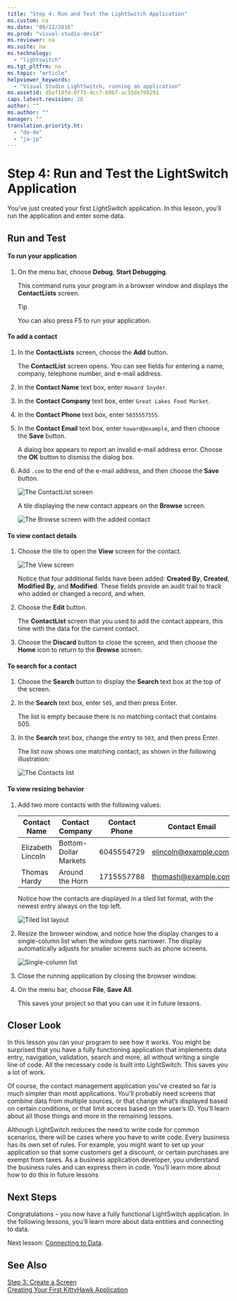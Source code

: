 ```yaml
---
title: "Step 4: Run and Test the LightSwitch Application"
ms.custom: na
ms.date: "09/22/2016"
ms.prod: "visual-studio-dev14"
ms.reviewer: na
ms.suite: na
ms.technology: 
  - "lightswitch"
ms.tgt_pltfrm: na
ms.topic: "article"
helpviewer_keywords: 
  - "Visual Studio LightSwitch, running an application"
ms.assetid: d5af18fd-0f73-4cc7-b9b7-ac35de790291
caps.latest.revision: 28
author: ""
ms.author: ""
manager: ""
translation.priority.ht: 
  - "de-de"
  - "ja-jp"
---
```

# Step 4: Run and Test the LightSwitch Application
You’ve just created your first LightSwitch application. In this lesson, you’ll run the application and enter some data.  
  
## Run and Test  
  
#### To run your application  
  
1.  On the menu bar, choose **Debug**, **Start Debugging**.  
  
     This command runs your program in a browser window and displays the **ContactLists** screen.  
  
    > [!TIP]
    >  You can also press F5 to run your application.  
  
#### To add a contact  
  
1.  In the **ContactLists** screen, choose the **Add** button.  
  
     The **ContactList** screen opens. You can see fields for entering a name, company, telephone number, and e-mail address.  
  
2.  In the **Contact Name** text box, enter `Howard Snyder`.  
  
3.  In the **Contact Company** text box, enter `Great Lakes Food Market`.  
  
4.  In the **Contact Phone** text box, enter `5035557555`.  
  
5.  In the **Contact Email** text box, enter `howard@example`, and then choose the **Save** button.  
  
     A dialog box appears to report an invalid e-mail address error. Choose the **OK** button to dismiss the dialog box.  
  
6.  Add `.com` to the end of the e-mail address, and then choose the **Save** button.  
  
     ![The ContactList screen](../vs140/media/ls_tour05.PNG "LS_Tour05")  
  
     A tile displaying the new contact appears on the **Browse** screen.  
  
     ![The Browse screen with the added contact](../vs140/media/ls_tour06.png "LS_Tour06")  
  
#### To view contact details  
  
1.  Choose the tile to open the **View** screen for the contact.  
  
     ![The View screen](../vs140/media/ls_tour07.png "LS_Tour07")  
  
     Notice that four additional fields have been added:  **Created By**, **Created**, **Modified By**, and **Modified**. These fields provide an audit trail to track who added or changed a record, and when.  
  
2.  Choose the **Edit** button.  
  
     The **ContactList** screen that you used to add the contact appears, this time with the data for the current contact.  
  
3.  Choose the **Discard** button to close the screen, and then choose the **Home** icon to return to the **Browse** screen.  
  
#### To search for a contact  
  
1.  Choose the **Search** button to display the **Search** text box at the top of the screen.  
  
2.  In the **Search** text box, enter `505`, and then press Enter.  
  
     The list is empty because there is no matching contact that contains 505.  
  
3.  In the **Search** text box, change the entry to `503`, and then press Enter.  
  
     The list now shows one matching contact, as shown in the following illustration:  
  
     ![The Contacts list](../vs140/media/ls_tour02.PNG "LS_Tour02")  
  
#### To view resizing behavior  
  
1.  Add two more contacts with the following values:  
  
    |Contact Name|Contact Company|Contact Phone|Contact Email|  
    |------------------|---------------------|-------------------|-------------------|  
    |Elizabeth Lincoln|Bottom-Dollar Markets|6045554729|elincoln@example.com|  
    |Thomas Hardy|Around the Horn|1715557788|thomash@example.com|  
  
     Notice how the contacts are displayed in a tiled list format, with the newest entry always on the top left.  
  
     ![Tiled list layout](../vs140/media/ls_tour08.PNG "LS_Tour08")  
  
2.  Resize the browser window, and notice how the display changes to a single-column list when the window gets narrower. The display automatically adjusts for smaller screens such as phone screens.  
  
     ![Single&#45;column list](../vs140/media/ls_tour09.PNG "LS_Tour09")  
  
3.  Close the running application by closing the browser window.  
  
4.  On the menu bar, choose **File**, **Save All**.  
  
     This saves your project so that you can use it in future lessons.  
  
## Closer Look  
 In this lesson you ran your program to see how it works. You might be surprised that you have a fully functioning application that implements data entry, navigation, validation, search and more, all without writing a single line of code. All the necessary code is built into LightSwitch. This saves you a lot of work.  
  
 Of course, the contact management application you've created so far is much simpler than most applications. You'll probably need screens that combine data from multiple sources, or that change what’s displayed based on certain conditions, or that limit access based on the user’s ID. You’ll learn about all those things and more in the remaining lessons.  
  
 Although LightSwitch reduces the need to write code for common scenarios, there will be cases where you have to write code. Every business has its own set of rules. For example, you might want to set up your application so that some customers get a discount, or certain purchases are exempt from taxes. As a business application developer, you understand the business rules and can express them in code. You’ll learn more about how to do this in future lessons  
  
## Next Steps  
 Congratulations – you now have a fully functional LightSwitch application. In the following lessons, you’ll learn more about data entities and connecting to data.  
  
 Next lesson: [Connecting to Data](../vs140/connecting-to-data-in-a-lightswitch-application.md).  
  
## See Also  
 [Step 3: Create a Screen](../vs140/step-3--create-screens-in-lightswitch.md)   
 [Creating Your First KittyHawk Application](../vs140/creating-your-first-lightswitch-application.md)